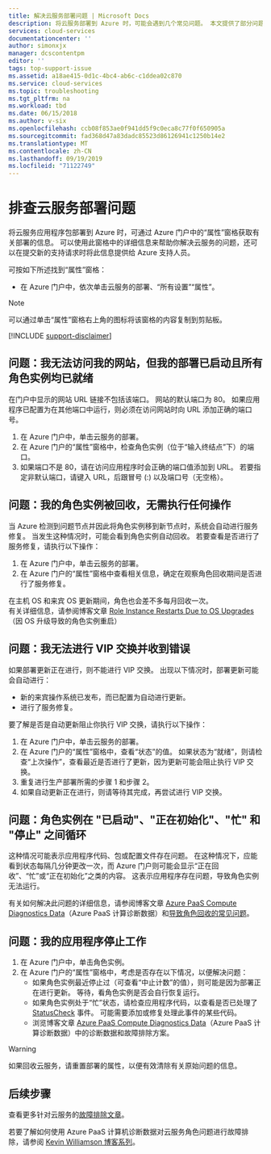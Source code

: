 ```yaml
---
title: 解决云服务部署问题 | Microsoft Docs
description: 将云服务部署到 Azure 时，可能会遇到几个常见问题。 本文提供了部分问题的解决方案。
services: cloud-services
documentationcenter: ''
author: simonxjx
manager: dcscontentpm
editor: ''
tags: top-support-issue
ms.assetid: a18ae415-0d1c-4bc4-ab6c-c1ddea02c870
ms.service: cloud-services
ms.topic: troubleshooting
ms.tgt_pltfrm: na
ms.workload: tbd
ms.date: 06/15/2018
ms.author: v-six
ms.openlocfilehash: ccb08f853ae0f941dd5f9c0eca8c77f0f650905a
ms.sourcegitcommit: fad368d47a83dadc85523d86126941c1250b14e2
ms.translationtype: MT
ms.contentlocale: zh-CN
ms.lasthandoff: 09/19/2019
ms.locfileid: "71122749"
---
```

# <a name="troubleshoot-cloud-service-deployment-problems"></a>排查云服务部署问题
将云服务应用程序包部署到 Azure 时，可通过 Azure 门户中的“属性”窗格获取有关部署的信息。 可以使用此窗格中的详细信息来帮助你解决云服务的问题，还可以在提交新的支持请求时将此信息提供给 Azure 支持人员。

可按如下所述找到“属性”窗格：

* 在 Azure 门户中，依次单击云服务的部署、“所有设置”“属性”。

> [!NOTE]
> 可以通过单击“属性”窗格右上角的图标将该窗格的内容复制到剪贴板。
>
>

[!INCLUDE [support-disclaimer](../../includes/support-disclaimer.md)]

## <a name="problem-i-cannot-access-my-website-but-my-deployment-is-started-and-all-role-instances-are-ready"></a>问题：我无法访问我的网站，但我的部署已启动且所有角色实例均已就绪
在门户中显示的网站 URL 链接不包括该端口。 网站的默认端口为 80。 如果应用程序已配置为在其他端口中运行，则必须在访问网站时向 URL 添加正确的端口号。

1. 在 Azure 门户中，单击云服务的部署。
2. 在 Azure 门户的“属性”窗格中，检查角色实例（位于“输入终结点”下）的端口。
3. 如果端口不是 80，请在访问应用程序时会正确的端口值添加到 URL。 若要指定非默认端口，请键入 URL，后跟冒号 (:) 以及端口号（无空格）。

## <a name="problem-my-role-instances-recycled-without-me-doing-anything"></a>问题：我的角色实例被回收，无需执行任何操作
当 Azure 检测到问题节点并因此将角色实例移到新节点时，系统会自动进行服务修复。 当发生这种情况时，可能会看到角色实例自动回收。 若要查看是否进行了服务修复，请执行以下操作：

1. 在 Azure 门户中，单击云服务的部署。
2. 在 Azure 门户的“属性”窗格中查看相关信息，确定在观察角色回收期间是否进行了服务修复。

在主机 OS 和来宾 OS 更新期间，角色也会差不多每月回收一次。  
有关详细信息，请参阅博客文章 [Role Instance Restarts Due to OS Upgrades](https://blogs.msdn.com/b/kwill/archive/2012/09/19/role-instance-restarts-due-to-os-upgrades.aspx)（因 OS 升级导致的角色实例重启）

## <a name="problem-i-cannot-do-a-vip-swap-and-receive-an-error"></a>问题：我无法进行 VIP 交换并收到错误
如果部署更新正在进行，则不能进行 VIP 交换。 出现以下情况时，部署更新可能会自动进行：

* 新的来宾操作系统已发布，而已配置为自动进行更新。
* 进行了服务修复。

要了解是否是自动更新阻止你执行 VIP 交换，请执行以下操作：

1. 在 Azure 门户中，单击云服务的部署。
2. 在 Azure 门户的“属性”窗格中，查看“状态”的值。 如果状态为“就绪”，则请检查“上次操作”，查看最近是否进行了更新，因为更新可能会阻止执行 VIP 交换。
3. 重复进行生产部署所需的步骤 1 和步骤 2。
4. 如果自动更新正在进行，则请等待其完成，再尝试进行 VIP 交换。

## <a name="problem-a-role-instance-is-looping-between-started-initializing-busy-and-stopped"></a>问题：角色实例在 "已启动"、"正在初始化"、"忙" 和 "停止" 之间循环
这种情况可能表示应用程序代码、包或配置文件存在问题。 在这种情况下，应能看到状态每隔几分钟更改一次，而 Azure 门户则可能会显示“正在回收”、“忙”或“正在初始化”之类的内容。 这表示应用程序存在问题，导致角色实例无法运行。

有关如何解决此问题的详细信息，请参阅博客文章 [Azure PaaS Compute Diagnostics Data](https://blogs.msdn.com/b/kwill/archive/2013/08/09/windows-azure-paas-compute-diagnostics-data.aspx)（Azure PaaS 计算诊断数据）和[导致角色回收的常见问题](cloud-services-troubleshoot-common-issues-which-cause-roles-recycle.md)。

## <a name="problem-my-application-stopped-working"></a>问题：我的应用程序停止工作
1. 在 Azure 门户中，单击角色实例。
2. 在 Azure 门户的“属性”窗格中，考虑是否存在以下情况，以便解决问题：
   * 如果角色实例最近停止过（可查看“中止计数”的值），则可能是因为部署正在进行更新。 等待，看角色实例是否会自行恢复运行。
   * 如果角色实例处于“忙”状态，请检查应用程序代码，以查看是否已处理了 [StatusCheck](/previous-versions/azure/reference/ee758135(v=azure.100)) 事件。 可能需要添加或修复处理此事件的某些代码。
   * 浏览博客文章 [Azure PaaS Compute Diagnostics Data](https://blogs.msdn.com/b/kwill/archive/2013/08/09/windows-azure-paas-compute-diagnostics-data.aspx)（Azure PaaS 计算诊断数据）中的诊断数据和故障排除方案。

> [!WARNING]
> 如果回收云服务，请重置部署的属性，以便有效清除有关原始问题的信息。
>
>

## <a name="next-steps"></a>后续步骤
查看更多针对云服务的[故障排除文章](https://docs.microsoft.com/azure/cloud-services/cloud-services-allocation-failures)。

若要了解如何使用 Azure PaaS 计算机诊断数据对云服务角色问题进行故障排除，请参阅 [Kevin Williamson 博客系列](https://blogs.msdn.com/b/kwill/archive/2013/08/09/windows-azure-paas-compute-diagnostics-data.aspx)。
